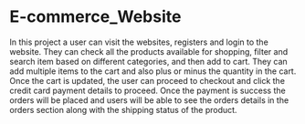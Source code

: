 # E-commerce_Website
In this project a user can visit the websites, registers and login to the website. They can check all the products available for shopping, filter and search item based on different categories, and then add to cart. They can add multiple items to the cart and also plus or minus the quantity in the cart. Once the cart is updated, the user can proceed to checkout and click the credit card payment details to proceed. Once the payment is success the orders will be placed and users will be able to see the orders details in the orders section along with the shipping status of the product.
